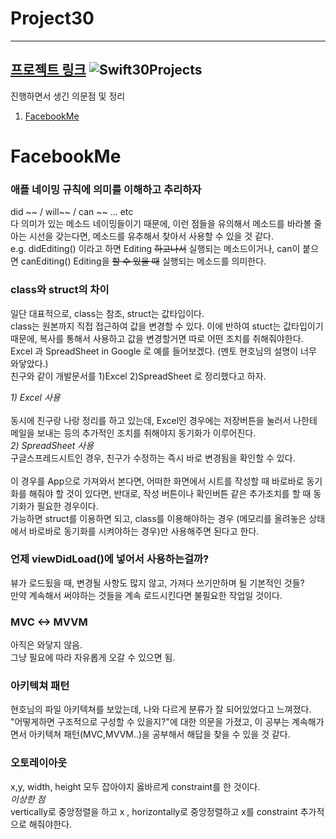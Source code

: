 # Project30
----
[프로젝트 링크](https://github.com/soapyigu/Swift-30-Projects)
![Swift30Projects](https://user-images.githubusercontent.com/70427427/130021929-ed61c154-ef63-4d23-8342-28c1b2eb844a.png)
----


진행하면서 생긴 의문점 및 정리 

1. [FacebookMe](#facebookme)
# FacebookMe

### 애플 네이밍 규칙에 의미를 이해하고 추리하자 <br> 
did ~~  / will~~  / can ~~ ... etc <br>
다 의미가 있는 메소드 네이밍들이기 때문에, 이런 점들을 유의해서 메소드를 바라볼 줄 아는 시선을 갖는다면, 메소드를 유추해서 찾아서 사용할 수 있을 것 같다. <br>
e.g. didEditing() 이라고 하면 Editing ~~하고나서~~ 실행되는 메소드이거나, can이 붙으면 canEditing() Editing을 ~~할 수 있을 때~~ 실행되는 메소드를 의미한다. <br>

### class와 struct의 차이 
일단 대표적으로, class는 참조, struct는 값타입이다.<br>
class는 원본까지 직접 접근하여 값을 변경할 수 있다. 이에 반하여  stuct는 값타입이기 때문에, 복사를 통해서 사용하고 값을 변경할거면 따로 어떤 조치를 취해줘야한다. <br>
Excel 과 SpreadSheet in Google 로 예를 들어보겠다. (멘토 현호님의 설명이 너무 와닿았다.) <br>
친구와 같이 개발문서를 1)Excel 2)SpreadSheet 로 정리했다고 하자. <br> 

*1) Excel 사용*<br>  
동시에 친구랑 나랑 정리를 하고 있는데, Excel인 경우에는 저장버튼을 눌러서 나한테 메일을 보내는 등의 추가적인 조치를 취해야지 동기화가 이루어진다. <br>
*2) SpreadSheet 사용*<br>
구글스프레드시트인 경우, 친구가 수정하는 즉시 바로 변경됨을 확인할 수 있다.<br>
<br>
이 경우를 App으로 가져와서 본다면, 어떠한 화면에서 시트를 작성할 때 바로바로 동기화를 해줘야 할 것이 있다면, 반대로, 작성 버튼이나 확인버튼 같은 추가조치를 할 때 동기화가 필요한 경우이다. <br>
가능하면 struct를 이용하면 되고, class를 이용해야하는 경우 (메모리를 올려놓은 상태에서 바로바로 동기화를 시켜야하는 경우)만 사용해주면 된다고 한다.  

### 언제 viewDidLoad()에 넣어서 사용하는걸까? 
뷰가 로드됬을 때, 변경될 사항도 많지 않고, 가져다 쓰기만하며 될 기본적인 것들? <br>
만약 계속해서 써야하는 것들을 계속 로드시킨다면 불필요한 작업일 것이다. 

### MVC <-> MVVM
아직은 와닿지 않음.<br>
그냥 필요에 따라 자유롭게 오갈 수 있으면 됨. 

### 아키텍쳐 패턴
현호님의 파일 아키텍쳐를 보았는데, 나와 다르게 분류가 잘 되어있었다고 느껴졌다. <br>
"어떻게하면 구조적으로 구성할 수 있을지?"에 대한 의문을 가졌고, 이 공부는 계속해가면서 아키텍쳐 패턴(MVC,MVVM..)을 공부해서 해답을 찾을 수 있을 것 같다. 

### 오토레이아웃
x,y, width, height 모두 잡아야지 옳바르게 constraint를 한 것이다.<br>
*이상한 점* <br>
vertically로 중앙정렬을 하고 x , horizontally로 중앙정렬하고 x를 constraint 추가적으로 해줘야한다. 



















